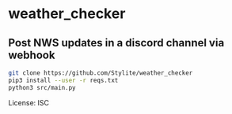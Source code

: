 # weather_checker
## Post NWS updates in a discord channel via webhook

```bash
git clone https://github.com/Stylite/weather_checker
pip3 install --user -r reqs.txt
python3 src/main.py
```

License: ISC